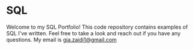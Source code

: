 # SQL
Welcome to my SQL Portfolio! This code repository contains examples of SQL I've written. Feel free to take a look and reach out if you have any questions. My email is gia.zaidi1@gmail.com
